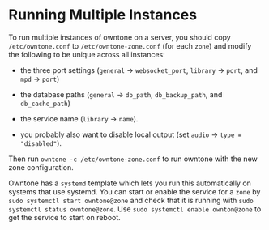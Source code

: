 # Running Multiple Instances

To run multiple instances of owntone on a server, you should copy
`/etc/owntone.conf` to `/etc/owntone-zone.conf` (for each `zone`) and
modify the following to be unique across all instances:

* the three port settings (`general` -> `websocket_port`,
  `library` -> `port`, and `mpd` -> `port`)

* the database paths (`general` -> `db_path`, `db_backup_path`, and `db_cache_path`)

* the service name (`library` -> `name`).

* you probably also want to disable local output (set `audio` -> `type =
  "disabled"`).

Then run `owntone -c /etc/owntone-zone.conf` to run owntone with the new
zone configuration.

Owntone has a `systemd` template which lets you run this automatically
on systems that use systemd.  You can start or enable the service for
a `zone` by `sudo systemctl start owntone@zone` and check that it is
running with `sudo systemctl status owntone@zone`.  Use `sudo
systemctl enable ownton@zone` to get the service to start on reboot.

